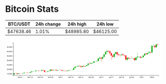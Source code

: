 # Bitcoin Stats

BTC/USDT|24h change|24h high|24h low|
|---|---|---|---|
|$47638.46|1.01%|$48985.80|$46125.00|

<img src="./chart.svg">
